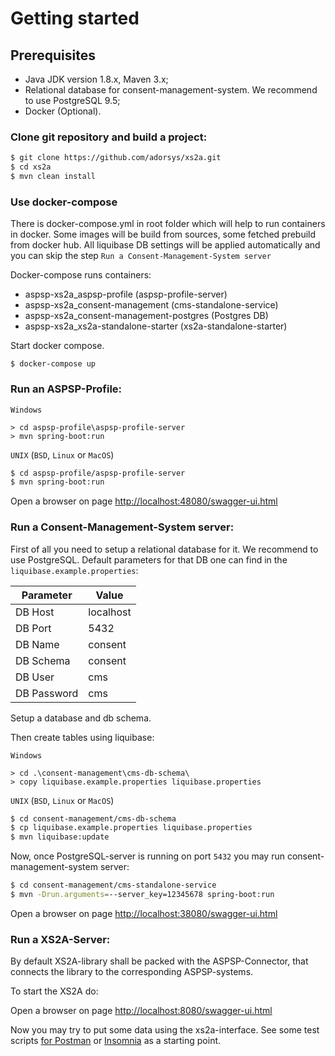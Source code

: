 # Getting started

## Prerequisites

- Java JDK version 1.8.x, Maven 3.x;
- Relational database for consent-management-system. We recommend to use PostgreSQL 9.5;
- Docker (Optional).


### Clone git repository and build a project:
```bash
$ git clone https://github.com/adorsys/xs2a.git
$ cd xs2a
$ mvn clean install
```

### Use docker-compose

There is docker-compose.yml in root folder which will help to run containers in docker.
Some images will be build from sources, some fetched prebuild from docker hub.
All liquibase DB settings will be applied automatically and you can skip the step `Run a Consent-Management-System server`

Docker-compose runs containers: 
- aspsp-xs2a_aspsp-profile (aspsp-profile-server)
- aspsp-xs2a_consent-management (cms-standalone-service)
- aspsp-xs2a_consent-management-postgres (Postgres DB)
- aspsp-xs2a_xs2a-standalone-starter (xs2a-standalone-starter)

Start docker compose.
```
$ docker-compose up
```

### Run an ASPSP-Profile:
`Windows`
```
> cd aspsp-profile\aspsp-profile-server
> mvn spring-boot:run
```

`UNIX` (`BSD`, `Linux` or `MacOS`)
```bash
$ cd aspsp-profile/aspsp-profile-server
$ mvn spring-boot:run
```
Open a browser on page [http://localhost:48080/swagger-ui.html](http://localhost:48080/swagger-ui.html)

### Run a Consent-Management-System server:
First of all you need to setup a relational database for it.
We recommend to use PostgreSQL.
Default parameters for that DB one can find in the `liquibase.example.properties`:

| Parameter   | Value     |
|-------------|-----------|
| DB Host     | localhost |
| DB Port     | 5432      |
| DB Name     | consent   |
| DB Schema   | consent   |
| DB User     | cms       |
| DB Password | cms       |

Setup a database and db schema.

Then create tables using liquibase:

`Windows`
```
> cd .\consent-management\cms-db-schema\
> copy liquibase.example.properties liquibase.properties
```

`UNIX` (`BSD`, `Linux` or `MacOS`)
```bash
$ cd consent-management/cms-db-schema
$ cp liquibase.example.properties liquibase.properties
$ mvn liquibase:update
```

Now, once PostgreSQL-server is running on port `5432` you may run consent-management-system server:
```bash
$ cd consent-management/cms-standalone-service
$ mvn -Drun.arguments=--server_key=12345678 spring-boot:run
```
Open a browser on page [http://localhost:38080/swagger-ui.html](http://localhost:38080/swagger-ui.html)

### Run a XS2A-Server:
By default XS2A-library shall be packed with the ASPSP-Connector, that connects the library to the corresponding ASPSP-systems.

To start the XS2A do:

Open a browser on page [http://localhost:8080/swagger-ui.html](http://localhost:8080/swagger-ui.html)

Now you may try to put some data using the xs2a-interface.
See some test scripts [for Postman](../scripts/tests/postman) or [Insomnia](../scripts/tests/insomnia) as a starting point.
